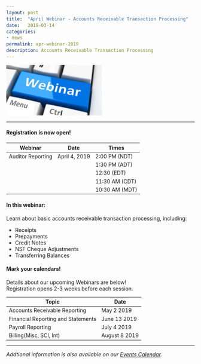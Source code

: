 ```yaml
---
layout: post
title:  "April Webinar - Accounts Receivable Transaction Processing"
date:   2019-03-14
categories:
- news
permalink: apr-webinar-2019
description: Accounts Receivable Transaction Processing
---
```


![Webinar](/images/webinar.png "Webinar")

---

#### **Registration is now open!** 

| Webinar | Date | Times |
| ---- | ---- | ---- |
| Auditor Reporting | April 4, 2019 | 2:00 PM (NDT) |
| | | 1:30 PM (ADT) |
| | | 12:30 (EDT) |
| | | 11:30 AM (CDT) |
| | | 10:30 AM (MDT) |

#### **In this webinar:**  

Learn about basic accounts receivable transaction processing, including:
 	
+ Receipts
+ Prepayments
+ Credit Notes
+ NSF Cheque Adjustments
+ Transferring Balances 
 	

#### **Mark your calendars!**

Details about our upcoming Webinars are below!  
Registration opens 2-3 weeks before each session.

| Topic | Date |
| ---- | ---- |
| Accounts Receivable Reporting | May 2 2019 |
| Financial Reporting and Statements | June 13 2019 |
| Payroll Reporting | July 4 2019 |
| Billing(Misc, SCI, Int) | August 8 2019 |

---
*Addtional information is also available on our [Events Calendar](https://townsuite.com/events).*


